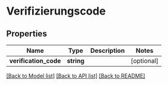# Verifizierungscode

## Properties
Name | Type | Description | Notes
------------ | ------------- | ------------- | -------------
**verification_code** | **string** |  | [optional] 

[[Back to Model list]](../../README.md#documentation-for-models) [[Back to API list]](../../README.md#documentation-for-api-endpoints) [[Back to README]](../../README.md)

